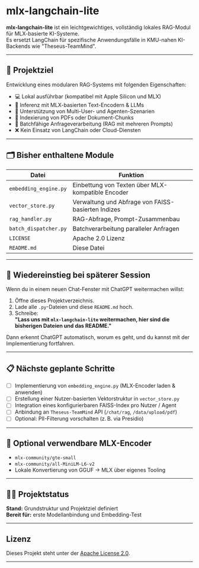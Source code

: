 # mlx-langchain-lite

**mlx-langchain-lite** ist ein leichtgewichtiges, vollständig lokales RAG-Modul für MLX-basierte KI-Systeme.  
Es ersetzt LangChain für spezifische Anwendungsfälle in KMU-nahen KI-Backends wie "Theseus-TeamMind".

---

## 🧭 Projektziel

Entwicklung eines modularen RAG-Systems mit folgenden Eigenschaften:

- 💻 Lokal ausführbar (kompatibel mit Apple Silicon und MLX)
- 🧠 Inferenz mit MLX-basierten Text-Encodern & LLMs
- 🧩 Unterstützung von Multi-User- und Agenten-Szenarien
- 📎 Indexierung von PDFs oder Dokument-Chunks
- 🚀 Batchfähige Anfrageverarbeitung (RAG mit mehreren Prompts)
- ❌ Kein Einsatz von LangChain oder Cloud-Diensten

---

## 🗂️ Bisher enthaltene Module

| Datei                   | Funktion                                                |
|-------------------------|---------------------------------------------------------|
| `embedding_engine.py`   | Einbettung von Texten über MLX-kompatible Encoder       |
| `vector_store.py`       | Verwaltung und Abfrage von FAISS-basierten Indizes      |
| `rag_handler.py`        | RAG-Abfrage, Prompt-Zusammenbau                         |
| `batch_dispatcher.py`   | Batchverarbeitung paralleler Anfragen                   |
| `LICENSE`               | Apache 2.0 Lizenz                                       |
| `README.md`             | Diese Datei                                             |

---

## 📌 Wiedereinstieg bei späterer Session

Wenn du in einem neuen Chat-Fenster mit ChatGPT weitermachen willst:

1. Öffne dieses Projektverzeichnis.
2. Lade alle `.py`-Dateien und diese `README.md` hoch.
3. Schreibe:  
   **"Lass uns mit `mlx-langchain-lite` weitermachen, hier sind die bisherigen Dateien und das README."**

Dann erkennt ChatGPT automatisch, worum es geht, und du kannst mit der Implementierung fortfahren.

---

## 📋 Nächste geplante Schritte

- [ ] Implementierung von `embedding_engine.py` (MLX-Encoder laden & anwenden)
- [ ] Erstellung einer Nutzer-basierten Vektorstruktur in `vector_store.py`
- [ ] Integration eines konfigurierbaren FAISS-Index pro Nutzer / Agent
- [ ] Anbindung an `Theseus-TeamMind` API (`/chat/rag`, `/data/upload/pdf`)
- [ ] Optional: PII-Filterung vorschalten (z. B. via Presidio)

---

## 🧠 Optional verwendbare MLX-Encoder

- `mlx-community/gte-small`
- `mlx-community/all-MiniLM-L6-v2`
- Lokale Konvertierung von GGUF → MLX über eigenes Tooling

---

## 🧑‍💻 Projektstatus

**Stand:** Grundstruktur und Projektziel definiert  
**Bereit für:** erste Modellanbindung und Embedding-Test

---

## Lizenz

Dieses Projekt steht unter der [Apache License 2.0](https://www.apache.org/licenses/LICENSE-2.0).

---

